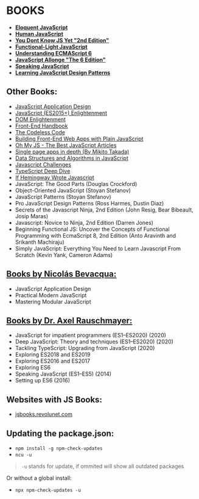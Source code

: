 # BOOKS

- **[Eloquent JavaScript](https://eloquentjavascript.net/)**
- **[Human JavaScript](http://read.humanjavascript.com/)**
- **[You Dont Know JS Yet "2nd Edition"](https://github.com/getify/You-Dont-Know-JS)**
- **[Functional-Light JavaScript](https://github.com/getify/Functional-Light-JS)**
- **[Understanding ECMAScript 6](https://leanpub.com/understandinges6/read/)**
- **[JavaScript Allonge "The 6 Edition"](https://leanpub.com/javascriptallongesix/read)**
- **[Speaking JavaScript](http://speakingjs.com/es5/index.html)**
- **[Learning JavaScript Design Patterns](https://addyosmani.com/resources/essentialjsdesignpatterns/book/)**

## Other Books:
- [JavaScript Application Design](https://manning-content.s3.amazonaws.com/download/3/ea9e2c0-901f-4165-a7fb-195a6eec57ce/JSAD_CH05.pdf)
- [JavaScript (ES2015+) Enlightenment](https://frontendmasters.com/books/javascript-enlightenment/)
- [DOM Enlightenment](http://domenlightenment.com/)
- [Front-End Handbook](https://frontendmasters.com/books/front-end-handbook/2019/)
- [The Codeless Code](http://thecodelesscode.com/contents)
- [Building Front-End Web Apps with Plain JavaScript](https://oxygen.informatik.tu-cottbus.de/webeng/JsFrontendApp/complete-tutorial.pdf)
- [Oh My JS - The Best JavaScript Articles](https://pepa.holla.cz/wp-content/uploads/2016/07/ohmyjs.pdf)
- [Single page apps in depth (By Mikito Takada)](http://singlepageappbook.com/index.html)
- [Data Structures and Algorithms in JavaScript](https://github.com/amejiarosario/dsa.js-data-structures-algorithms-javascript)
- [Javascript Challenges](http://tcorral.github.io/javascript-challenges-book/)
- [TypeScript Deep Dive](https://basarat.gitbook.io/typescript/)
- [If Hemingway Wrote Javascript](https://pepa.holla.cz/wp-content/uploads/2015/11/If-Hemingway-Wrote-JavaScript.pdf)
- JavaScript: The Good Parts (Douglas Crockford)
- Object-Oriented JavaScript (Stoyan Stefanov)
- JavaScript Patterns (Stoyan Stefanov)
- Pro JavaScript Design Patterns (Ross Harmes, Dustin Diaz)
- Secrets of the Javascript Ninja, 2nd Edition (John Resig, Bear Bibeault, Josip Maras)
- Javascript: Novice to Ninja, 2nd Edition (Darren Jones)
- Beginning Functional JS: Uncover the Concepts of Functional Programming with EcmaScript 8, 2nd Edition (Anto Aravinth and Srikanth Machiraju)
- Simply JavaScript: Everything You Need to Learn Javascript From Scratch (Kevin Yank, Cameron Adams)


## [Books by Nicolás Bevacqua:](https://ponyfoo.com/books)
- JavaScript Application Design
- Practical Modern JavaScript
- Mastering Modular JavaScript

## [Books by Dr. Axel Rauschmayer:](https://exploringjs.com/)

- JavaScript for impatient programmers (ES1–ES2020) (2020)
- Deep JavaScript: Theory and techniques (ES1–ES2020) (2020)
- Tackling TypeScript: Upgrading from JavaScript (2020)
- Exploring ES2018 and ES2019
- Exploring ES2016 and ES2017
- Exploring ES6
- Speaking JavaScript (ES1–ES5) (2014)
- Setting up ES6 (2016)

## Websites with JS Books:

- [jsbooks.revolunet.com](https://jsbooks.revolunet.com/)

## Updating the **package.json**:

- `npm install -g npm-check-updates`
- `ncu -u`

> `-u` stands for update, if ommited will show all outdated packages

Or without a global install:

- `npx npm-check-updates -u`
